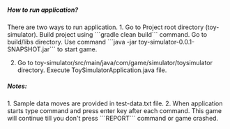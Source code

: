<h5>How to run application?</h5>
There are two ways to run application.
1. Go to Project root directory (toy-simulator).
   Build project using ```gradle clean build``` command.
   Go to build/libs directory.
   Use command ```java -jar toy-simulator-0.0.1-SNAPSHOT.jar``` to start game.

2. Go to toy-simulator/src/main/java/com/game/simulator/toysimulator directory.
   Execute ToySimulatorApplication.java file.
   
<h5>Notes:</h5>
1. Sample data moves are provided in test-data.txt file.
2. When application starts type command and press enter key after each command. This game will continue till you don't press ```REPORT``` command
   or game crashed.
